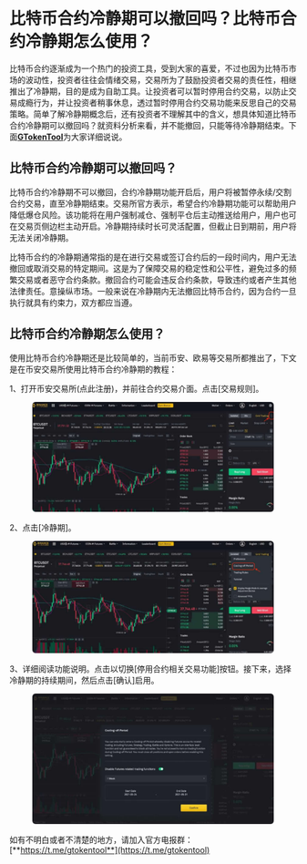 # 比特币合约冷静期可以撤回吗？比特币合约冷静期怎么使用？

比特币合约逐渐成为一个热门的投资工具，受到大家的喜爱，不过也因为比特币市场的波动性，投资者往往会情绪交易，交易所为了鼓励投资者交易的责任性，相继推出了冷静期，目的是成为自助工具。让投资者可以暂时停用合约交易，以防止交易成瘾行为，并让投资者稍事休息，透过暂时停用合约交易功能来反思自己的交易策略。简单了解冷静期概念后，还有投资者不理解其中的含义，想具体知道比特币合约冷静期可以撤回吗？就资料分析来看，并不能撤回，只能等待冷静期结束。下面[**GTokenTool**](https://www.gtokentool.com)为大家详细说说。

## 比特币合约冷静期可以撤回吗？

比特币合约冷静期不可以撤回，合约冷静期功能开启后，用户将被暂停永续/交割合约交易，直至冷静期结束。交易所官方表示，希望合约冷静期功能可以帮助用户降低爆仓风险。该功能将在用户强制减仓、强制平仓后主动推送给用户，用户也可在交易页侧边栏主动开启。冷静期持续时长可灵活配置，但截止日到期前，用户将无法关闭冷静期。

比特币合约的冷静期通常指的是在进行交易或签订合约后的一段时间内，用户无法撤回或取消交易的特定期间。这是为了保障交易的稳定性和公平性，避免过多的频繁交易或者恶守合约条款。撤回合约可能会违反合约条款，导致违约或者产生其他法律责任。意操纵市场。一般来说在冷静期内无法撤回比特币合约，因为合约一旦执行就具有约束力，双方都应当遵。

## 比特币合约冷静期怎么使用？

使用比特币合约冷静期还是比较简单的，当前币安、欧易等交易所都推出了，下文是在币安交易所使用比特币合约冷静期的教程：

1、打开币安交易所(点此注册)，并前往合约交易介面。点击\[交易规则]。

<figure><img src="../../.gitbook/assets/1 (48).png" alt=""><figcaption></figcaption></figure>

2、点击\[冷静期]。

<figure><img src="../../.gitbook/assets/2 (41).png" alt=""><figcaption></figcaption></figure>

3、详细阅读功能说明。点击以切换\[停用合约相关交易功能]按钮。接下来，选择冷静期的持续期间，然后点击\[确认]启用。

<figure><img src="../../.gitbook/assets/3 (37).png" alt=""><figcaption></figcaption></figure>

如有不明白或者不清楚的地方，请加入官方电报群：[**https://t.me/gtokentool**](https://t.me/gtokentool)
